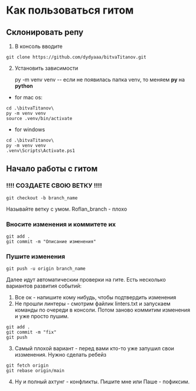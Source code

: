 # Как пользоваться гитом

## Склонировать репу
1. В консоль вводите 
```
git clone https://github.com/dydyaaa/bitvaTitanov.git
```
2. Установить зависимости

    py -m venv venv -- если не появилась папка venv, то меняем **py** на **python**

* for mac os:
```
cd .\bitvaTitanov\
py -m venv venv
source .venv/bin/activate
```
* for windows
```
cd .\bitvaTitanov\
py -m venv venv
.venv\Scripts\Activate.ps1
```

## Начало работы с гитом

### !!!! СОЗДАЕТЕ СВОЮ ВЕТКУ !!!!
```
git checkout -b branch_name
```
Называйте ветку с умом. Roflan_branch - плохо

### Вносите изменения и коммитете их

```
git add .
git commit -m "Описание изменения"
```

### Пушите изменения
```
git push -u origin branch_name
```

Далее идут автоматическии проверки на гите. Есть несколько вариантов развития событий:

1. Все ок - напишите кому нибудь, чтобы подтвердить изменения
2. Не прошли линтеры - смотрим файлик linters.txt и запускаем команды по очереди в консоли. Потом заново коммитим изменения и уже просто пушим. 
```
git add .
git commit -m "fix"
git push
```

3. Самый плохой вариант - перед вами кто-то уже запушил свои иззменения. Нужно сделать ребейз
```
git fetch origin
git rebase origin/main
```

4. Ну и полный ахтунг - конфликты. Пишите мне или Паше - пофиксим. 